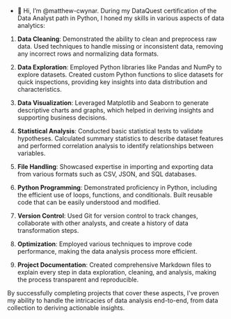 - 👋 Hi, I’m @matthew-cwynar.
During my DataQuest certification of the Data Analyst path in Python, I honed my skills in various aspects of data analytics:

1. **Data Cleaning**: Demonstrated the ability to clean and preprocess raw data. Used techniques to handle missing or inconsistent data, removing any incorrect rows and normalizing data formats.

2. **Data Exploration**: Employed Python libraries like Pandas and NumPy to explore datasets. Created custom Python functions to slice datasets for quick inspections, providing key insights into data distribution and characteristics.

3. **Data Visualization**: Leveraged Matplotlib and Seaborn to generate descriptive charts and graphs, which helped in deriving insights and supporting business decisions.

4. **Statistical Analysis**: Conducted basic statistical tests to validate hypotheses. Calculated summary statistics to describe dataset features and performed correlation analysis to identify relationships between variables.

5. **File Handling**: Showcased expertise in importing and exporting data from various formats such as CSV, JSON, and SQL databases.

6. **Python Programming**: Demonstrated proficiency in Python, including the efficient use of loops, functions, and conditionals. Built reusable code that can be easily understood and modified.

7. **Version Control**: Used Git for version control to track changes, collaborate with other analysts, and create a history of data transformation steps.

8. **Optimization**: Employed various techniques to improve code performance, making the data analysis process more efficient.

9. **Project Documentation**: Created comprehensive Markdown files to explain every step in data exploration, cleaning, and analysis, making the process transparent and reproducible.

By successfully completing projects that cover these aspects, I've proven my ability to handle the intricacies of data analysis end-to-end, from data collection to deriving actionable insights.

<!---
matthew-cwynar/matthew-cwynar is a ✨ special ✨ repository because its `README.md` (this file) appears on your GitHub profile.
You can click the Preview link to take a look at your changes.
--->
